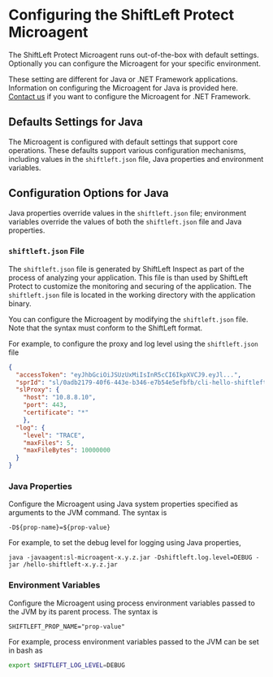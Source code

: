 # Configuring the ShiftLeft Protect Microagent

The ShiftLeft Protect Microagent runs out-of-the-box with default settings. Optionally you can configure the Microagent for your specific environment.

These setting are different for Java or .NET Framework applications. Information on configuring the Microagent for Java is provided here. [Contact us](https://www.shiftleft.io/contact/) if you want to configure the Microagent for .NET Framework.

## Defaults Settings for Java

The Microagent is configured with default settings that support core operations. These defaults support various configuration mechanisms, including values in the `shiftleft.json` file, Java properties and environment variables. 

## Configuration Options for Java

Java properties override values in the `shiftleft.json` file; environment variables override the values of both the `shiftleft.json` file and Java properties.

### `shiftleft.json` File

The `shiftleft.json` file is generated by ShiftLeft Inspect as part of the process of analyzing your application. This file is than used by ShiftLeft Protect to customize the monitoring and securing of the application. The `shiftleft.json` file is located in the working directory with the application binary.

You can configure the Microagent by modifying the `shiftleft.json` file. Note that the syntax must conform to the ShiftLeft format.

For example, to configure the proxy and log level using the `shiftleft.json` file

```json
{
  "accessToken": "eyJhbGciOiJSUzUxMiIsInR5cCI6IkpXVCJ9.eyJl...",
  "sprId": "sl/0adb2179-40f6-443e-b346-e7b54e5efbfb/cli-hello-shiftleft-0.0.1.jar/.%2Fhello-shiftleft-0.0.1.jar/v/baseline",
  "slProxy": {
    "host": "10.8.8.10",
    "port": 443,
    "certificate": "*"
    },
  "log": {
    "level": "TRACE",
    "maxFiles": 5,
    "maxFileBytes": 10000000
  }
}
```

### Java Properties

Configure the Microagent using Java system properties specified as arguments to the JVM command. The syntax is

`-D${prop-name}=${prop-value}`

For example, to set the debug level for logging using Java properties,

```
java -javaagent:sl-microagent-x.y.z.jar -Dshiftleft.log.level=DEBUG -jar /hello-shiftleft-x.y.z.jar
```

### Environment Variables

Configure the Microagent using process environment variables passed to the JVM by its parent process. The syntax is

`SHIFTLEFT_PROP_NAME="prop-value"`

For example, process environment variables passed to the JVM can be set in bash as 

```bash
export SHIFTLEFT_LOG_LEVEL=DEBUG 
```
